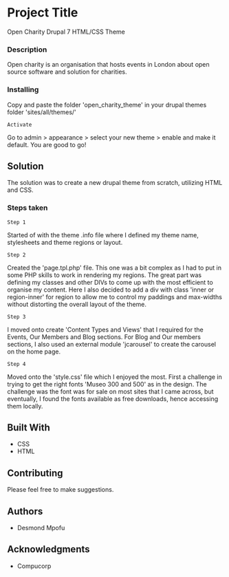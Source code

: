 # Project Title

Open Charity Drupal 7 HTML/CSS Theme

### Description

Open charity is an organisation that hosts events in London about open source software and solution for charities.

### Installing

Copy and paste the folder 'open_charity_theme' in your drupal themes folder 'sites/all/themes/'

```
Activate
```
Go to admin > appearance > select your new theme > enable and make it default. You are good to go!

## Solution

The solution was to create a new drupal theme from scratch, utilizing HTML and CSS.

### Steps taken

```
Step 1
```

Started of with the theme .info file where I defined my theme name, stylesheets and theme regions or layout. 

```
Step 2
```

Created the 'page.tpl.php' file. This one was a bit complex as I had to put in some PHP skills to work in rendering my regions. The great part was defining my classes and other DIVs to come up with the most efficient to organise my content. Here I also decided to add a div with class 'inner or region-inner' for region to allow me to control my paddings and max-widths without distorting the overall layout of the theme.
    
```
Step 3
```

I moved onto create 'Content Types and Views' that I required for the Events, Our Members and Blog sections. For Blog and Our members sections, I also used an external module 'jcarousel' to create the carousel on the home page.

```
Step 4
```

Moved onto the 'style.css' file which I enjoyed the most. First a challenge in trying to get the right fonts 'Museo 300 and 500' as in the design. The challenge was the font was for sale on most sites that I came across, but eventually, I found the fonts available as free downloads, hence accessing them locally.


## Built With

* CSS
* HTML

## Contributing

Please feel free to make suggestions.

## Authors

* Desmond Mpofu

## Acknowledgments

* Compucorp


